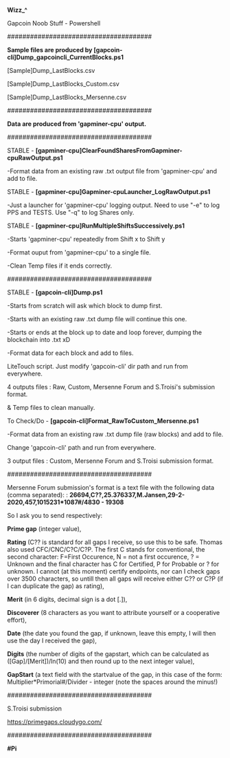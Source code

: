 **Wizz_^**

Gapcoin Noob Stuff - Powershell

######################################

**Sample files are produced by [gapcoin-cli]Dump_gapcoincli_CurrentBlocks.ps1**

[Sample]Dump_LastBlocks.csv

[Sample]Dump_LastBlocks_Custom.csv

[Sample]Dump_LastBlocks_Mersenne.csv

######################################

**Data are produced from 'gapminer-cpu' output.**

######################################



STABLE - **[gapminer-cpu]ClearFoundSharesFromGapminer-cpuRawOutput.ps1**

  -Format data from an existing raw .txt output file from 'gapminer-cpu' and add to file.


STABLE - **[gapminer-cpu]Gapminer-cpuLauncher_LogRawOutput.ps1**

  -Just a launcher for 'gapminer-cpu' logging output. Need to use "-e" to log PPS and TESTS. Use "-q" to log Shares only.


STABLE - **[gapminer-cpu]RunMultipleShiftsSuccessively.ps1**
  
  -Starts 'gapminer-cpu' repeatedly from Shift x to Shift y
  
  -Format ouput from 'gapminer-cpu' to a single file.
  
  -Clean Temp files if it ends correctly.



######################################



STABLE - **[gapcoin-cli]Dump.ps1**

  -Starts from scratch will ask which block to dump first.
  
  -Starts with an existing raw .txt dump file will continue this one.
  
  -Starts or ends at the block up to date and loop forever, dumping the blockchain into .txt xD
  
  -Format data for each block and add to files.
  
  LiteTouch script. Just modify 'gapcoin-cli' dir path and run from everywhere.
  
  4 outputs files : Raw, Custom, Mersenne Forum and S.Troisi's submission format.
  
  & Temp files to clean manually.


To Check/Do - **[gapcoin-cli]Format_RawToCustom_Mersenne.ps1**

  -Format data from an existing raw .txt dump file (raw blocks) and add to file.
  
  Change 'gapcoin-cli' path and run from everywhere.
  
  3 output files : Custom, Mersenne Forum and S.Troisi submission format.
  

######################################

Mersenne Forum submission's format is a text file with the following data (comma separated): :
**26694,C??,25.376337,M.Jansen,29-2-2020,457,1015231*1087#/4830 - 19308**


So I ask you to send respectively:

**Prime gap** (integer value),

**Rating** (C?? is standard for all gaps I receive, so use this to be safe. Thomas also used CFC/CNC/C?C/C?P. The first C stands for conventional, the second character: F=First Occurence, N = not a first occurence, ? = Unknown and the final character has C for Certified, P for Probable or ? for unknown. I cannot (at this moment) certify endpoints, nor can I check gaps over 3500 characters, so untill then all gaps will receive either C?? or C?P (if I can duplicate the gap) as rating),

**Merit** (in 6 digits, decimal sign is a dot [.]),

**Discoverer** (8 characters as you want to attribute yourself or a cooperative effort),

**Date** (the date you found the gap, if unknown, leave this empty, I will then use the day I received the gap),

**Digits** (the number of digits of the gapstart, which can be calculated as ([Gap]/[Merit])/ln(10) and then round up to the next integer value),

**GapStart** (a text field with the startvalue of the gap, in this case of the form: Multiplier*Primorial#/Divider - integer (note the spaces around the minus!)

######################################

S.Troisi submission

https://primegaps.cloudygo.com/

######################################

**#Pi** 
